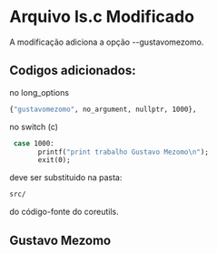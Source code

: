 # Arquivo ls.c Modificado
A modificação adiciona a opção --gustavomezomo.

## Codigos adicionados:

no long_options
```bash
{"gustavomezomo", no_argument, nullptr, 1000},
```

no switch (c)
```bash
 case 1000:
       printf("print trabalho Gustavo Mezomo\n");
       exit(0);
```

deve ser substituido na pasta: 
```bash
src/
```
do código-fonte do coreutils.

## Gustavo Mezomo
